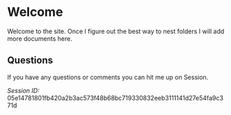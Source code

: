 # Welcome

Welcome to the site. Once I figure out the best way to nest folders I will add more documents here.

## Questions

If you have any questions or comments you can hit me up on Session.

*Session ID:* 
05e14781801fb420a2b3ac573f48b68bc719330832eeb3111141d27e54fa9c371d